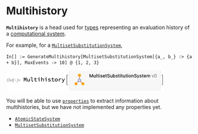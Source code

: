# Multihistory

**`Multihistory`** is a head used for [types](README.md) representing an evaluation history of a
[computational system](/Documentation/Systems/README.md).

For example, for a [`MultisetSubstitutionSystem`](/Documentation/Systems/MultisetSubstitutionSystem.md),

```wl
In[] := GenerateMultihistory[MultisetSubstitutionSystem[{a_, b_} :> {a + b}], MaxEvents -> 10] @ {1, 2, 3}
```

<img src="/Documentation/Images/MultisetMultihistory.png" width="426.6">

You will be able to use [`properties`](/Documentation/Properties/README.md) to extract information about multihistories,
but we have not implemented any properties yet.

* [`AtomicStateSystem`](AtomicStateSystem0.md)
* [`MultisetSubstitutionSystem`](MultisetSubstitutionSystem0.md)

